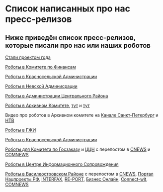 
# Список написанных про нас пресc-релизов
## Ниже приведён список пресс-релизов, которые писали про нас или наших роботов

[Стали проектом года](https://t.me/skaz_spb/1750) 

[Роботы в Комитете по Финансам](https://www.gov.spb.ru/gov/admin/kazarin-sv/news/248333)

[Роботы в Красносельской Администрации](https://www.gov.spb.ru/gov/admin/kazarin-sv/news/261095)

[Роботы в Невской Админисрации](https://www.gov.spb.ru/gov/admin/kazarin-sv/news/262627)

[Роботы в Администрации Центрального Района](https://www.gov.spb.ru/gov/admin/kazarin-sv/news/265093)

[Роботы в Архивном Комитете](https://www.gov.spb.ru/gov/admin/kazarin-sv/news/266519), [тут](https://t.me/skaz_spb/1621) и [тут](https://www.gov.spb.ru/gov/admin/kazarin-sv/news/271096) 

Видео про роботов в Архивном комитете на [Канале Санкт-Петербург](https://tvspb.ru/news/2023/12/16/v-peterburge-oczifrovku-plastinok-s-muzykoj-blokadnyh-let-osushhestvlyaet-robot) и [НТВ](https://www.ntv.ru/novosti/2805632)

[Роботы в ГЖИ](https://www.gov.spb.ru/gov/admin/kazarin-sv/news/268110)

[Роботы в Красносельской Администрации](https://www.gov.spb.ru/gov/admin/kazarin-sv/news/270117)

[Роботы для Комитета по Госзаказу](https://www.gov.spb.ru/gov/admin/kazarin-sv/news/270843) и [ЦЦН](https://www.gov.spb.ru/gov/admin/kazarin-sv/news/278510/) c перепостом в [CNEWS](https://www.cnews.ru/news/line/2024-04-23_komitet_po_goszakazu_sankt-peterburga) и [COMNEWS](https://www.comnews.ru/content/232854/2024-04-23/2024-w17/1011/komitet-goszakazu-sankt-peterburga-robotiziroval-rabotu-zagruzkoy-dokumentov)

[Роботы в Центре Информационного Сопровождения](https://www.gov.spb.ru/gov/admin/kazarin-sv/news/272046)

[Роботы в Василеостровском Районе](https://www.gov.spb.ru/gov/admin/kazarin-sv/news/276320/) с перепостом в [CNEWS](https://www.cnews.ru/news/line/2024-03-20_administratsiya_vasileostrovskogo), [Портал Нацпроекты РФ](https://нацпроекты.рф/нового-программного-робота-тестирую/), [INTERFAX](https://www.interfax-russia.ru/northwest/cifrovoy-peterburg/robot-budet-proveryat-dohody-v-administracii-vasileostrovskogo-rayona-peterburga), [RE-PORT](https://re-port.ru/pressreleases/v_sankt-peterburge_testiruyut_novogo_programmnogo_robota/), [Бизнес Онлайн](https://bizon.ru/news/id/678796-v-sankt-peterburge-testiruyut-novogo-programmnogo-robota), [Connect-wit](https://www.connect-wit.ru/v-sankt-peterburge-testiruyut-novogo-programmnogo-robota.html), [COMNEWS](https://www.comnews.ru/content/232179/2024-03-20/2024-w12/1011/administraciya-vasileostrovskogo-rayona-sankt-peterburga-testiruet-novogo-programmnogo-robota)
